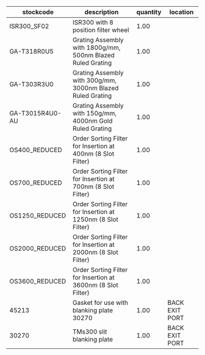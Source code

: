 |stockcode|description|quantity|location|
|---------|-----------|--------|--------|
|ISR300_SF02|ISR300 with 8 position filter wheel|1.00||
|GA-T318R0U5|Grating Assembly with 1800g/mm, 500nm Blazed Ruled Grating|1.00||
|GA-T303R3U0|Grating Assembly with 300g/mm, 3000nm Blazed Ruled Grating|1.00||
|GA-T3015R4U0-AU|Grating Assembly with 150g/mm, 4000nm Gold Ruled Grating|1.00||
|OS400_REDUCED|Order Sorting Filter for Insertion at 400nm (8 Slot Filter)|1.00||
|OS700_REDUCED|Order Sorting Filter for Insertion at 700nm (8 Slot Filter)|1.00||
|OS1250_REDUCED|Order Sorting Filter for Insertion at 1250nm (8 Slot Filter)|1.00||
|OS2000_REDUCED|Order Sorting Filter for Insertion at 2000nm (8 Slot Filter)|1.00||
|OS3600_REDUCED|Order Sorting Filter for Insertion at 3600nm (8 Slot Filter)|1.00||
|45213|Gasket for use with blanking plate 30270|1.00|BACK EXIT PORT|
|30270|TMs300 slit blanking plate|1.00|BACK EXIT PORT|
